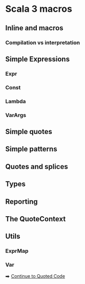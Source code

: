 # Scala 3 macros

## Inline and macros

### Compilation vs interpretation
<!-- Same project but no cyclic dependencies -->

## Simple Expressions

### Expr
### Const
### Lambda
### VarArgs

## Simple quotes

## Simple patterns

## Quotes and splices
<!-- teaser / ref to other doc -->

## Types

## Reporting

## The QuoteContext

## Utils

### ExprMap
### Var


⮕ [Continue to Quoted Code][quotes]


[best-practices]: /docs/best-practices.md
[compiletime]: /docs/compiletime.md
[cross-compilation]: /docs/cross-compilation.md
[faq]: /docs/faq.md
[inline]: /docs/inline.md
[macros]: /docs/macros.md
[migration-status]: /docs/migration-status.md
[quotes]: /docs/quotes.md
[references]: /docs/references.md
[tasty]: /docs/tasty-reflection.md
